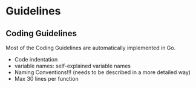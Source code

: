 # Guidelines

## Coding Guidelines

Most of the Coding Guidelines are automatically implemented in Go.

- Code indentation
- variable names: self-explained variable names
- Naming Conventions!!! (needs to be described in a more detailed way)
- Max 30 lines per function

